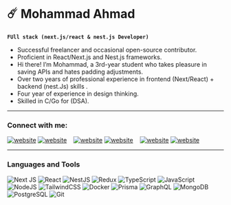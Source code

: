 # ☄️ Mohammad Ahmad

**`FUll stack (next.js/react & nest.js Developer)`**

- Successful freelancer and occasional open-source contributor.
- Proficient in React/Next.js and Nest.js frameworks.
- Hi there! I’m Mohammad, a 3rd-year student who takes pleasure in saving APIs and hates padding adjustments.   
- Over two years of professional experience in frontend (Next/React) + backend (nest.Js) skills .  
- Four year of experience in design thinking.  
- Skilled in C/Go for (DSA). 

---

### Connect with me:

[![website](./img/linkedin-light.svg)](https://linkedin.com/in/mohammad-ahmad-khan-1bb581266#gh-light-mode-only)
[![website](./img/linkedin-dark.svg)](https://linkedin.com/in/mohammad-ahmad-khan-1bb581266#gh-dark-mode-only)
&nbsp;&nbsp;
[![website](./img/twitter-light.svg)](https://twitter.com/brother_mohmmad#gh-light-mode-only)
[![website](./img/twitter-dark.svg)](https://twitter.com/brother_mohmmad#gh-dark-mode-only)
&nbsp;&nbsp;
[![website](./img/instagram-light.svg)](https://instagram.com/brother_mohammad#gh-light-mode-only)
[![website](./img/instagram-dark.svg)](https://instagram.com/brother_mohammad#gh-dark-mode-only)
&nbsp;&nbsp;

---

### Languages and Tools

![Next JS](https://img.shields.io/badge/Next.js-000000?style=for-the-badge&logo=nextdotjs&logoColor=white)
![React](https://img.shields.io/badge/react-%2320232a.svg?style=for-the-badge&logo=react&logoColor=%2361DAFB)
![NestJS](https://img.shields.io/badge/nestjs-%23E0234E.svg?style=for-the-badge&logo=nestjs&logoColor=white)
![Redux](https://img.shields.io/badge/redux-%23593d88.svg?style=for-the-badge&logo=redux&logoColor=white)
![TypeScript](https://img.shields.io/badge/typescript-%23007ACC.svg?style=for-the-badge&logo=typescript&logoColor=white)
![JavaScript](https://img.shields.io/badge/javascript-%23323330.svg?style=for-the-badge&logo=javascript&logoColor=%23F7DF1E)
![NodeJS](https://img.shields.io/badge/node.js-6DA55F?style=for-the-badge&logo=node.js&logoColor=white)
![TailwindCSS](https://img.shields.io/badge/tailwindcss-%2338B2AC.svg?style=for-the-badge&logo=tailwind-css&logoColor=white)
![Docker](https://img.shields.io/badge/docker-%230db7ed.svg?style=for-the-badge&logo=docker&logoColor=white)
![Prisma](https://img.shields.io/badge/prisma-2D3748?style=for-the-badge&logo=prisma&logoColor=white)
![GraphQL](https://img.shields.io/badge/graphql-E10098?style=for-the-badge&logo=graphql&logoColor=white)
![MongoDB](https://img.shields.io/badge/mongodb-%2347A248.svg?style=for-the-badge&logo=mongodb&logoColor=white)
![PostgreSQL](https://img.shields.io/badge/postgresql-%23336791.svg?style=for-the-badge&logo=postgresql&logoColor=white)
![Git](https://img.shields.io/badge/Git-fc6d26?style=for-the-badge&logo=git&logoColor=white)
